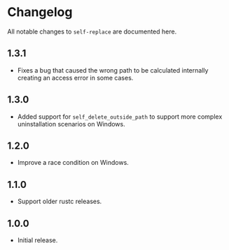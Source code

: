 # Changelog

All notable changes to `self-replace` are documented here.

## 1.3.1

- Fixes a bug that caused the wrong path to be calculated internally
  creating an access error in some cases.

## 1.3.0

- Added support for `self_delete_outside_path` to support more complex
  uninstallation scenarios on Windows.

## 1.2.0

- Improve a race condition on Windows.

## 1.1.0

- Support older rustc releases.

## 1.0.0

- Initial release.
